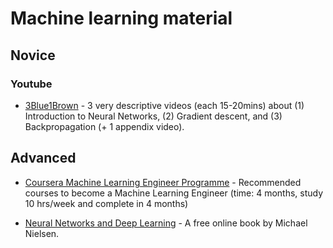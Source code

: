 # Machine learning material

## Novice

### Youtube

* [3Blue1Brown](https://www.youtube.com/watch?v=aircAruvnKk&list=PLZHQObOWTQDNU6R1_67000Dx_ZCJB-3pi) - 3 very descriptive videos (each 15-20mins) about (1) Introduction to Neural Networks, (2) Gradient descent, and (3) Backpropagation (+ 1 appendix video).

## Advanced

* [Coursera Machine Learning Engineer Programme](https://www.coursera.org/goal?id=NWlBJ65wEee-NQpKWULT-A) - Recommended courses to become a Machine Learning Engineer (time: 4 months, study 10 hrs/week and complete in 4 months)

* [Neural Networks and Deep Learning](http://neuralnetworksanddeeplearning.com/) - A free online book by Michael Nielsen.
